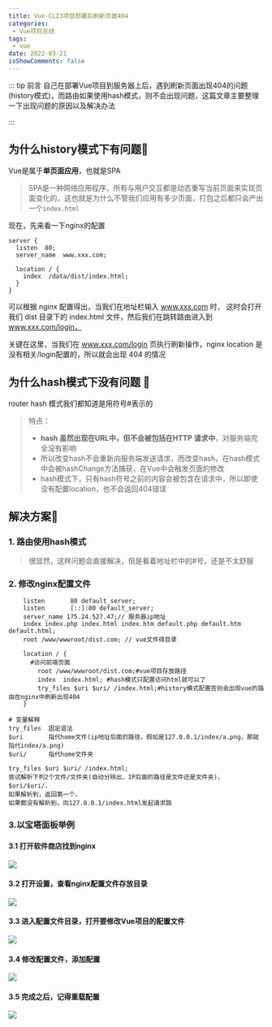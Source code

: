 ```yaml
---
title: Vue-CLI3项目部署后刷新页面404
categories: 
 - Vue项目总结
tags:
 - vue
date: 2022-03-21
isShowComments: false
---
```

::: tip 前言
自己在部署Vue项目到服务器上后，遇到刷新页面出现404的问题(history模式)，而路由如果使用hash模式，则不会出现问题，这篇文章主要整理一下出现问题的原因以及解决办法

:::

## 为什么history模式下有问题:tada:

Vue是属于**单页面应用**，也就是SPA

> SPA是一种网络应用程序，所有与用户交互都是动态重写当前页面来实现页面变化的，这也就是为什么不管我们应用有多少页面，打包之后都只会产出一个`index.html`

现在，先来看一下nginx的配置

```
server {
  listen  80;
  server_name  www.xxx.com;

  location / {
    index  /data/dist/index.html;
  }
}
```

可以根据 nginx 配置得出，当我们在地址栏输入 www.xxx.com 时，
这时会打开我们 dist 目录下的 index.html 文件，然后我们在跳转路由进入到 www.xxx.com/login，

关键在这里，当我们在 www.xxx.com/login 页执行刷新操作，nginx location 是没有相关/login配置的，所以就会出现 404 的情况

## 为什么hash模式下没有问题 :tada:

router hash 模式我们都知道是用符号#表示的

> 特点：
>
> * **hash 虽然出现在URL中，但不会被包括在HTTP 请求中**，对服务端完全没有影响
> * 所以改变hash不会重新向服务端发送请求，而改变hash，在hash模式中会被hashChange方法捕获，在Vue中会触发页面的修改
> * hash模式下，只有hash符号之前的内容会被包含在请求中，所以即使没有配置location，也不会返回404错误

## 解决方案:tada:

### 1. 路由使用hash模式

> 很显然，这样问题会直接解决，但是看着地址栏中的#号，还是不太舒服

### 2. 修改nginx配置文件

```nginx
    listen       80 default_server;
    listen       [::]:80 default_server;
    server_name 175.24.527.47;// 服务器ip地址
    index index.php index.html index.htm default.php default.htm default.html;
    root /www/wwwroot/dist.com; // vue文件得目录
    
    location / {
      #访问前端页面
    	root /www/wwwroot/dist.com;#vue项目存放路径
    	index  index.html; #hash模式只配置访问html就可以了
    	try_files $uri $uri/ /index.html;#history模式配置否则会出现vue的路由在nginx中刷新出现404
    }
```

```
# 变量解释
try_files  固定语法
$uri       指代home文件(ip地址后面的路径，假如是127.0.0.1/index/a.png，那就指代index/a.png)
$uri/      指代home文件夹

try_files $uri $uri/ /index.html;
尝试解析下列2个文件/文件夹(自动分辨出，IP后面的路径是文件还是文件夹)， $uri/$uri/，
如果解析到，返回第一个，
如果都没有解析到，向127.0.0.1/index.html发起请求跳
```

### 3.以宝塔面板举例

#### 3.1 打开软件商店找到nginx

![](https://fastly.jsdelivr.net/gh/Ocean-H1/blog_image_bed/202303051701048.png)

#### 3.2 打开设置，查看nginx配置文件存放目录

![](https://fastly.jsdelivr.net/gh/Ocean-H1/blog_image_bed/202303051704616.png)

#### 3.3 进入配置文件目录，打开要修改Vue项目的配置文件

![](https://fastly.jsdelivr.net/gh/Ocean-H1/blog_image_bed/202303051704617.png)

#### 3.4 修改配置文件，添加配置

![](https://fastly.jsdelivr.net/gh/Ocean-H1/blog_image_bed/202303051704618.png)

#### 3.5 完成之后，记得重载配置

![](https://fastly.jsdelivr.net/gh/Ocean-H1/blog_image_bed/202303051704619.png)
